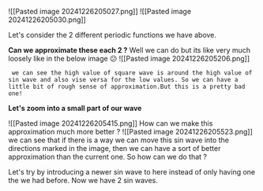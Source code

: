 ![[Pasted image 20241226205027.png]]
![[Pasted image 20241226205030.png]]

Let's consider the 2 different periodic functions we have above.

**Can we approximate these each 2 ?**
Well we can do but its like very much loosely like in the below image 😕
	![[Pasted image 20241226205206.png]]

	 we can see the high value of square wave is around the high value of sin wave and also vise versa for the low values. So we can have a little bit of rough sense of approximation.But this is a pretty bad one!

**Let's zoom into a small part of our wave**

![[Pasted image 20241226205415.png]]
How can we make this approximation much more better ? 
	![[Pasted image 20241226205523.png]]
	 we can see that if there is a way we can move this sin wave into the directions marked in the image, then we can have a sort of better approximation than the current one. 
	 So how can we do that ?

Let's try by introducing a newer sin wave to here instead of only having one the we had before. Now we have 2 sin waves.

	